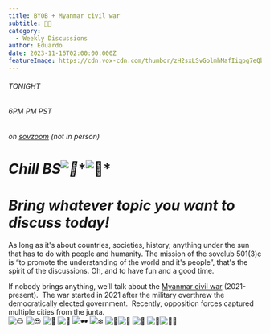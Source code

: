 ```yaml
---
title: BYOB + Myanmar civil war
subtitle: 🧊💩
category:
  - Weekly Discussions
author: Eduardo
date: 2023-11-16T02:00:00.000Z
featureImage: https://cdn.vox-cdn.com/thumbor/zH2sxLSvGolmhMafIigpg7eQbFM=/0x0:4528x3016/1200x800/filters:focal(1902x1146:2626x1870)/cdn.vox-cdn.com/uploads/chorus_image/image/73054600/1851374184.7.jpg
---
```

###### *TONIGHT*

###### *6PM PM PST*

###### *on [sovzoom](https://club.us17.list-manage.com/track/click?u=270ee32bd9a552ddae66fd4f9&id=6b6e34a954&e=09f1ce99cf) (not in person)*

# ***Chill BS**![🧊](https://fonts.gstatic.com/s/e/notoemoji/15.0/1f9ca/72.png)**![💩](https://fonts.gstatic.com/s/e/notoemoji/15.0/1f4a9/72.png)*

# ***Bring whatever topic you want to discuss today!***



As long as it's about countries, societies, history, anything under the sun that has to do with people and humanity. The mission of the sovclub 501(3)c is “to promote the understanding of the world and it's people”, that's the spirit of the discussions. Oh, and to have fun and a good time.



If nobody brings anything, we’ll talk about the [Myanmar civil war](https://club.us17.list-manage.com/track/click?u=270ee32bd9a552ddae66fd4f9&id=e4a8bd41a3&e=09f1ce99cf) (2021-present).  The war started in 2021 after the military overthrew the democratically elected government.  Recently, opposition forces captured multiple cities from the junta.\
![😌](https://fonts.gstatic.com/s/e/notoemoji/15.0/1f60c/72.png) ![😎](https://fonts.gstatic.com/s/e/notoemoji/15.0/1f60e/72.png) ![🌴](https://fonts.gstatic.com/s/e/notoemoji/15.0/1f334/72.png) ![🍹](https://fonts.gstatic.com/s/e/notoemoji/15.0/1f379/72.png) ![🕶️](https://fonts.gstatic.com/s/e/notoemoji/15.0/1f576_fe0f/72.png) ![❄️](https://fonts.gstatic.com/s/e/notoemoji/15.0/2744_fe0f/72.png) ![🍦](https://fonts.gstatic.com/s/e/notoemoji/15.0/1f366/72.png)![🎵](https://fonts.gstatic.com/s/e/notoemoji/15.0/1f3b5/72.png) ![🧘](https://fonts.gstatic.com/s/e/notoemoji/15.0/1f9d8/72.png) ![🍃](https://fonts.gstatic.com/s/e/notoemoji/15.0/1f343/72.png)![🏄‍♂️](https://fonts.gstatic.com/s/e/notoemoji/15.0/1f3c4_200d_2642_fe0f/72.png)